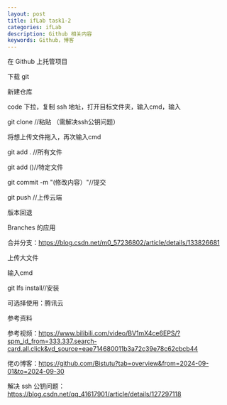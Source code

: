 ```yaml
---
layout: post
title: ifLab task1-2
categories: ifLab
description: Github 相关内容
keywords: Github，博客
---
```

在 Github 上托管项目

 下载 git

 新建仓库

 code 下拉，复制 ssh 地址，打开目标文件夹，输入cmd，输入

   git clone //粘贴
   （需解决ssh公钥问题）

 将想上传文件拖入，再次输入cmd

   git add . //所有文件

   git add ()//特定文件

   git commit -m "(修改内容）"//提交
  
   git push //上传云端

版本回退

Branches 的应用

合并分支：https://blog.csdn.net/m0_57236802/article/details/133826681

上传大文件

  输入cmd
  
   git lfs install//安装


可选择使用：腾讯云

参考资料

参考视频：https://www.bilibili.com/video/BV1mX4ce6EPS/?spm_id_from=333.337.search-card.all.click&vd_source=eae714680011b3a72c39e78c62cbcb44

佬の博客：https://github.com/Bistutu?tab=overview&from=2024-09-01&to=2024-09-30

解决 ssh 公钥问题：https://blog.csdn.net/qq_41617901/article/details/127297118
